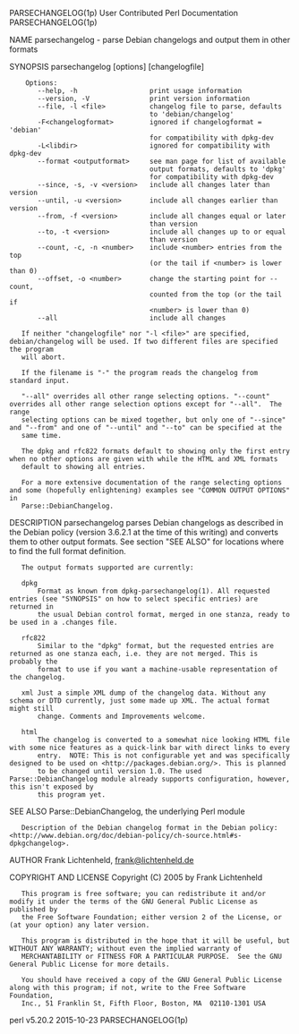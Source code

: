 PARSECHANGELOG(1p)                                      User Contributed Perl Documentation                                     PARSECHANGELOG(1p)

NAME
       parsechangelog - parse Debian changelogs and output them in other formats

SYNOPSIS
       parsechangelog [options] [changelogfile]

        Options:
           --help, -h                  print usage information
           --version, -V               print version information
           --file, -l <file>           changelog file to parse, defaults
                                       to 'debian/changelog'
           -F<changelogformat>         ignored if changelogformat = 'debian'
                                       for compatibility with dpkg-dev
           -L<libdir>                  ignored for compatibility with dpkg-dev
           --format <outputformat>     see man page for list of available
                                       output formats, defaults to 'dpkg'
                                       for compatibility with dpkg-dev
           --since, -s, -v <version>   include all changes later than version
           --until, -u <version>       include all changes earlier than version
           --from, -f <version>        include all changes equal or later
                                       than version
           --to, -t <version>          include all changes up to or equal
                                       than version
           --count, -c, -n <number>    include <number> entries from the top
                                       (or the tail if <number> is lower than 0)
           --offset, -o <number>       change the starting point for --count,
                                       counted from the top (or the tail if
                                       <number> is lower than 0)
           --all                       include all changes

       If neither "changelogfile" nor "-l <file>" are specified, debian/changelog will be used. If two different files are specified the program
       will abort.

       If the filename is "-" the program reads the changelog from standard input.

       "--all" overrides all other range selecting options. "--count" overrides all other range selection options except for "--all".  The range
       selecting options can be mixed together, but only one of "--since" and "--from" and one of "--until" and "--to" can be specified at the
       same time.

       The dpkg and rfc822 formats default to showing only the first entry when no other options are given with while the HTML and XML formats
       default to showing all entries.

       For a more extensive documentation of the range selecting options and some (hopefully enlightening) examples see "COMMON OUTPUT OPTIONS" in
       Parse::DebianChangelog.

DESCRIPTION
       parsechangelog parses Debian changelogs as described in the Debian policy (version 3.6.2.1 at the time of this writing) and converts them
       to other output formats. See section "SEE ALSO" for locations where to find the full format definition.

       The output formats supported are currently:

       dpkg
           Format as known from dpkg-parsechangelog(1). All requested entries (see "SYNOPSIS" on how to select specific entries) are returned in
           the usual Debian control format, merged in one stanza, ready to be used in a .changes file.

       rfc822
           Similar to the "dpkg" format, but the requested entries are returned as one stanza each, i.e. they are not merged. This is probably the
           format to use if you want a machine-usable representation of the changelog.

       xml Just a simple XML dump of the changelog data. Without any schema or DTD currently, just some made up XML. The actual format might still
           change. Comments and Improvements welcome.

       html
           The changelog is converted to a somewhat nice looking HTML file with some nice features as a quick-link bar with direct links to every
           entry.  NOTE: This is not configurable yet and was specifically designed to be used on <http://packages.debian.org/>. This is planned
           to be changed until version 1.0. The used Parse::DebianChangelog module already supports configuration, however, this isn't exposed by
           this program yet.

SEE ALSO
       Parse::DebianChangelog, the underlying Perl module

       Description of the Debian changelog format in the Debian policy: <http://www.debian.org/doc/debian-policy/ch-source.html#s-dpkgchangelog>.

AUTHOR
       Frank Lichtenheld, <frank@lichtenheld.de>

COPYRIGHT AND LICENSE
       Copyright (C) 2005 by Frank Lichtenheld

       This program is free software; you can redistribute it and/or modify it under the terms of the GNU General Public License as published by
       the Free Software Foundation; either version 2 of the License, or (at your option) any later version.

       This program is distributed in the hope that it will be useful, but WITHOUT ANY WARRANTY; without even the implied warranty of
       MERCHANTABILITY or FITNESS FOR A PARTICULAR PURPOSE.  See the GNU General Public License for more details.

       You should have received a copy of the GNU General Public License along with this program; if not, write to the Free Software Foundation,
       Inc., 51 Franklin St, Fifth Floor, Boston, MA  02110-1301 USA

perl v5.20.2                                                        2015-10-23                                                  PARSECHANGELOG(1p)
